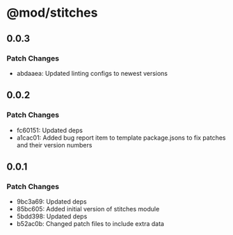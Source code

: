 # @mod/stitches

## 0.0.3

### Patch Changes

- abdaaea: Updated linting configs to newest versions

## 0.0.2

### Patch Changes

- fc60151: Updated deps
- a1cac01: Added bug report item to template package.jsons to fix patches and their version numbers

## 0.0.1

### Patch Changes

- 9bc3a69: Updated deps
- 85bc605: Added initial version of stitches module
- 5bdd398: Updated deps
- b52ac0b: Changed patch files to include extra data
